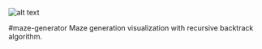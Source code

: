 ![alt text](https://media1.giphy.com/media/lqXDdQEnpTfNl13e6Z/giphy.gif)

#maze-generator
Maze generation visualization with recursive backtrack algorithm. 
